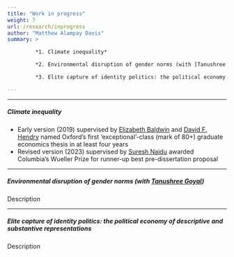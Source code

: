 ```yaml
---
title: "Work in progress"
weight: 7
url: /research/inprogress
author: "Matthew Alampay Davis"
summary: >

         *1. Climate inequality*

         *2. Environmental disruption of gender norms (with [Tanushree Goyal](https://www.tanushreegoyal.com/))*

         *3. Elite capture of identity politics: the political economy of descriptive and substantive representations*

---
```


---

##### Climate inequality

+ Early version (2019) supervised by [Elizabeth Baldwin](http://elizabeth-baldwin.me.uk/) and [David F. Hendry](https://www.nuffield.ox.ac.uk/people/profiles/david-hendry/) named Oxford’s first ‘exceptional’-class (mark of 80+) graduate economics thesis in at least four years
+ Revised version (2023) supervised by [Suresh Naidu](https://sites.santafe.edu/~snaidu/) awarded Columbia’s Wueller Prize for runner-up best pre-dissertation proposal

---

##### Environmental disruption of gender norms (with [Tanushree Goyal](https://www.tanushreegoyal.com/))

Description

---

##### Elite capture of identity politics: the political economy of descriptive and substantive representations

Description